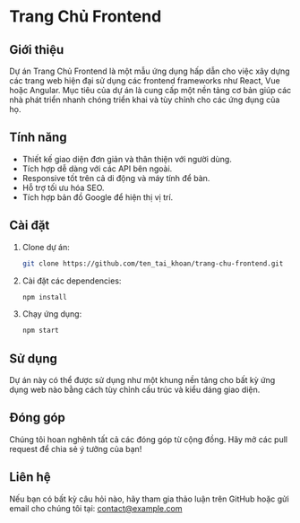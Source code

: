 # Trang Chủ Frontend

## Giới thiệu
Dự án Trang Chủ Frontend là một mẫu ứng dụng hấp dẫn cho việc xây dựng các trang web hiện đại sử dụng các frontend frameworks như React, Vue hoặc Angular. Mục tiêu của dự án là cung cấp một nền tảng cơ bản giúp các nhà phát triển nhanh chóng triển khai và tùy chỉnh cho các ứng dụng của họ.

## Tính năng
- Thiết kế giao diện đơn giản và thân thiện với người dùng.
- Tích hợp dễ dàng với các API bên ngoài.
- Responsive tốt trên cả di động và máy tính để bàn.
- Hỗ trợ tối ưu hóa SEO.
- Tích hợp bản đồ Google để hiện thị vị trí.

## Cài đặt
1. Clone dự án:
   ```bash
   git clone https://github.com/ten_tai_khoan/trang-chu-frontend.git
   ```
2. Cài đặt các dependencies:
   ```bash
   npm install
   ```
3. Chạy ứng dụng:
   ```bash
   npm start
   ```

## Sử dụng
Dự án này có thể được sử dụng như một khung nền tảng cho bất kỳ ứng dụng web nào bằng cách tùy chỉnh cấu trúc và kiểu dáng giao diện.

## Đóng góp
Chúng tôi hoan nghênh tất cả các đóng góp từ cộng đồng. Hãy mở các pull request để chia sẻ ý tưởng của bạn!

## Liên hệ
Nếu bạn có bất kỳ câu hỏi nào, hãy tham gia thảo luận trên GitHub hoặc gửi email cho chúng tôi tại: contact@example.com
